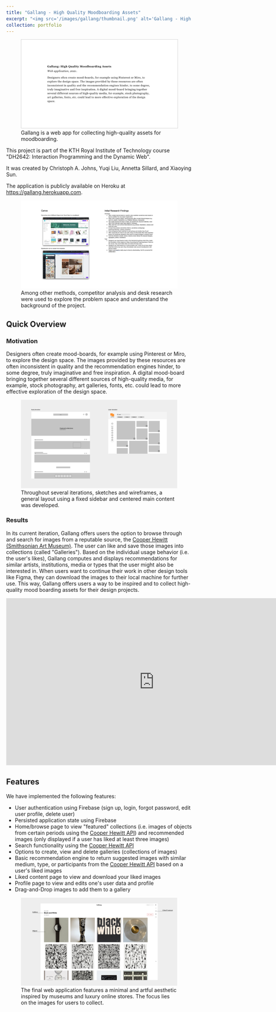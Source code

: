 ```yaml
---
title: "Gallang - High Quality Moodboarding Assets"
excerpt: "<img src='/images/gallang/thumbnail.png' alt='Gallang - High Quality Moodboarding Assets' style='margin-bottom: 0.5rem; border: 1px solid lightgrey; max-height: 500px'><br/>Web app for collecting high-quality assets for moodboarding."
collection: portfolio
---
```


<figure>
  <img
    src="/images/gallang/thumbnail.png"
    alt="Gallang - High Quality Moodboarding Assets"
    style="border: 1px solid lightgrey"
  />
  <figcaption>
    Gallang is a web app for collecting high-quality assets for moodboarding.
  </figcaption>
</figure>

This project is part of the KTH Royal Institute of Technology course "DH2642: Interaction Programming and the Dynamic Web".

It was created by Christoph A. Johns, Yuqi Liu, Annetta Sillard, and Xiaoying Sun.

The application is publicly available on Heroku at <https://gallang.herokuapp.com>.

<figure>
  <img src="/images/gallang/research.png" alt="Competitor analysis and desk research" />
  <figcaption>
    Among other methods, competitor analysis and desk research were used to explore the problem space and understand the background of the project.
  </figcaption>
</figure>

## Quick Overview

### Motivation

Designers often create mood-boards, for example using Pinterest or Miro, to explore the design space.
The images provided by these resources are often inconsistent in quality and the recommendation engines hinder, to some degree, truly imaginative and free inspiration.
A digital mood-board bringing together several different sources of high-quality media, for example, stock photography, art galleries, fonts, etc. could lead to more effective exploration of the design space.

<figure>
  <img src="/images/gallang/ideation.png" alt="Sketches and wireframes" />
  <figcaption>
    Throughout several iterations, sketches and wireframes, a general layout using a fixed sidebar and centered main content was developed.
  </figcaption>
</figure>

### Results

In its current iteration, Gallang offers users the option to browse through and search for images from a reputable source, the [Cooper Hewitt (Smithsonian Art Museum)](https://collection.cooperhewitt.org/api/).
The user can like and save those images into collections (called "Galleries").
Based on the individual usage behavior (i.e. the user's likes), Gallang computes and displays recommendations for similar artists, institutions, media or types that the user might also be interested in.
When users want to continue their work in other design tools like Figma, they can download the images to their local machine for further use.
This way, Gallang offers users a way to be inspired and to collect high-quality mood boarding assets for their design projects.

<iframe style="border: 1px solid rgba(0, 0, 0, 0.1);" width="800" height="450" src="https://www.figma.com/embed?embed_host=share&url=https%3A%2F%2Fwww.figma.com%2Fproto%2FD5OcjRitzgfjHPQHSw7DPD%2FIProg-Gallang%3Fpage-id%3D0%253A1%26node-id%3D186%253A19256%26viewport%3D320%252C48%252C0.1%26scaling%3Dscale-down%26starting-point-node-id%3D186%253A19256" allowfullscreen></iframe>

## Features

We have implemented the following features:

- User authentication using Firebase (sign up, login, forgot password, edit user profile, delete user)
- Persisted application state using Firebase
- Home/browse page to view "featured" collections (i.e. images of objects from certain periods using the [Cooper Hewitt API](https://collection.cooperhewitt.org/api/)) and recommended images (only displayed if a user has liked at least three images)
- Search functionality using the [Cooper Hewitt API](https://collection.cooperhewitt.org/api/)
- Options to create, view and delete galleries (collections of images)
- Basic recommendation engine to return suggested images with similar medium, type, or participants from the [Cooper Hewitt API](https://collection.cooperhewitt.org/api/) based on a user's liked images
- Liked content page to view and download your liked images
- Profile page to view and edits one's user data and profile
- Drag-and-Drop images to add them to a gallery

<figure>
  <img src="/images/gallang/mockups.png" alt="Gallery mockup" />
  <figcaption>
    The final web application features a minimal and artful aesthetic inspired by museums and luxury online stores. The focus lies on the images for users to collect.
  </figcaption>
</figure>
